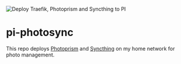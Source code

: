 ![Deploy Traefik, Photoprism and Syncthing to PI](https://github.com/ackersonde/pi-photosync/workflows/Deploy%20Traefik%2C%20Photoprism%20and%20Syncthing%20to%20PI/badge.svg)

# pi-photosync
This repo deploys [Photoprism](https://docs.photoprism.app/getting-started/) and [Syncthing](https://docs.syncthing.net/intro/getting-started.html#getting-started) on my home network for photo management.
